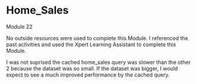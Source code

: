 # Home_Sales
Module 22

No outside resources were used to complete this Module.
I referenced the past activities and used the Xpert Learning Assistant to complete this Module. 

I was not suprised the cached home_sales query was slower than the other 2 because the dataset was so small.
If the dataset was bigger, I would expect to see a much improved performance by the cached query.
